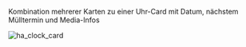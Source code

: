 Kombination mehrerer Karten zu einer Uhr-Card mit Datum, nächstem Mülltermin und Media-Infos

![ha_clock_card](https://github.com/user-attachments/assets/ef8c54ee-20bc-4735-a281-2d7f2cc44e76)
